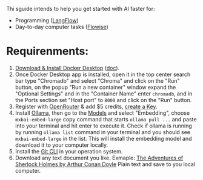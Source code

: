 Thi sguide intends to help you get started with AI faster for:
- Programming ([LangFlow](langflow/README.md))
- Day-to-day computer tasks ([Flowise](flowise-app/README.md))

# Requirenments:
1. [Download & Install Docker Desktop](https://www.docker.com/products/docker-desktop/) ([doc](https://docs.docker.com/get-started/get-docker/)).
2. Once Docker Desktop app is installed, open it in the top center search bar type "Chromadb" and select "Chroma" and click on the "Run" button, on the popup "Run a new container" window expand the "Optional Settings" and in the "Container Name" enter `chromadb`, and in the Ports section set "Host port" to `8000` and click on the "Run" button.
3. Register with [OpenRouter](https://openrouter.ai/settings/credits) & add $5 credits, [create a Key](https://openrouter.ai/settings/keys).
4. Install [Ollama](https://ollama.com/download), then go to the [Models](https://ollama.com/search) and select "Embedding", choose `mxbai-embed-large` copy command that starts `ollama pull ...` and paste into your terminal and hit enter to execute it. Check if ollama is running by running `ollama list` command in your terminal and you should see `mxbai-embed-large` in the list. This will install the embedding model and download it to your computer locally.
5. Install the [Git CLI](#cli-tools) in your operation system.
6. Download any text document you like. Exmaple: [The Adventures of Sherlock Holmes by Arthur Conan Doyle](https://www.gutenberg.org/ebooks/1661) Plain text and save to you local computer. 


